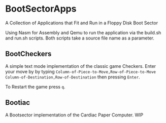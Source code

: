 # BootSectorApps
A Collection of Applications that Fit and Run in a Floppy Disk Boot Sector

Using Nasm for Assembly and Qemu to run the application via the build.sh and run.sh scripts. Both scripts take a source file name as a parameter.

## BootCheckers
A simple text mode implementation of the classic game Checkers. Enter your move by by typing `Column-of-Piece-to-Move,Row-of-Piece-to-Move Column-of-Destination,Row-of-Destination` then pressing `Enter`.

To Restart the game press `q`.

## Bootiac
A Bootsector implementation of the Cardiac Paper Computer. WIP